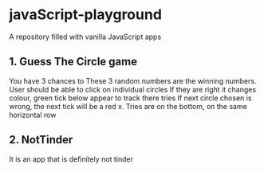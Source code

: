 # javaScript-playground
A repository filled with vanilla JavaScript apps

## 1. Guess The Circle game
You have 3 chances to These 3 random numbers are the winning numbers.
User should be able to click on individual circles
If they are right it changes colour, green tick below appear to track there tries 
If next circle chosen is wrong, the next tick will be a red x. Tries are on the bottom, on the same horizontal row

## 2. NotTinder
It is an app that is definitely not tinder